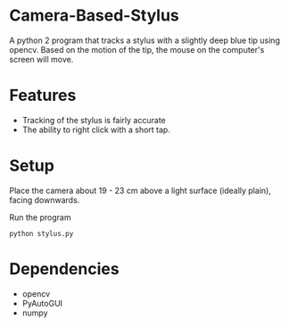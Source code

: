 # Camera-Based-Stylus
A python 2 program that tracks a stylus with a slightly deep blue tip using opencv. Based on the motion of the tip, the mouse on the computer's screen will move.

# Features
* Tracking of the stylus is fairly accurate
* The ability to right click with a short tap.

# Setup
Place the camera about 19 - 23 cm above a light surface (ideally plain), facing downwards.

Run the program

```
python stylus.py
```

# Dependencies
* opencv
* PyAutoGUI 
* numpy
